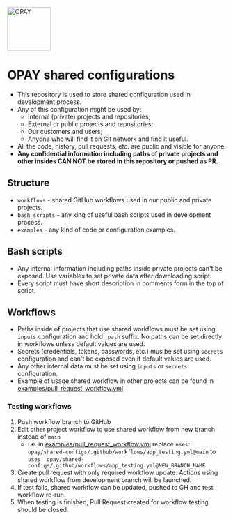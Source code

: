 <a href="https://www.opay.eu" target="_blank"><img src="https://avatars.githubusercontent.com/u/24718711?s=128" width="100" alt="OPAY"></a>

OPAY shared configurations
============

- This repository is used to store shared configuration used in development process.
- Any of this configuration might be used by:
  - Internal (private) projects and repositories;
  - External or public projects and repositories;
  - Our customers and users;
  - Anyone who will find it on Git network and find it useful.
- All the code, history, pull requests, etc. are public and visible for anyone.
- __Any confidential information including paths of private projects and other insides CAN NOT be stored in this repository or pushed as PR.__

## Structure
- `workflows` - shared GitHub workflows used in our public and private projects.
- `bash_scripts` - any king of useful bash scripts used in development process.
- `examples` - any kind of code or configuration examples.

## Bash scripts
- Any internal information including paths inside private projects can't be exposed. Use variables to set private data after downloading script.
- Every script must have short description in comments form in the top of script.

## Workflows
- Paths inside of projects that use shared workflows must be set using `inputs` configuration and hold `_path` suffix. No paths can be set directly in workflows unless default values are used.
- Secrets (credentials, tokens, passwords, etc.) mus be set using `secrets` configuration and can't be exposed even if default values are used.
- Any other internal data must be set using `inputs` or `secrets` configuration.
- Example of usage shared workflow in other projects can be found in [examples/pull_request_workflow.yml](examples/pull_request_workflow.yml)

### Testing workflows
1. Push workflow branch to GitHub
2. Edit other project workflow to use shared workflow from new branch instead of `main`
   - I.e. in [examples/pull_request_workflow.yml](examples/pull_request_workflow.yml) replace `uses: opay/shared-configs/.github/workflows/app_testing.yml@main` to `uses: opay/shared-configs/.github/workflows/app_testing.yml@NEW_BRANCH_NAME`
3. Create pull request with only required workflow update. Actions using shared workflow from development branch will be launched.
4. If test fails, shared workflow can be updated, pushed to GH and test workflow re-run.
5. When testing is finished, Pull Request created for workflow testing should be closed.

